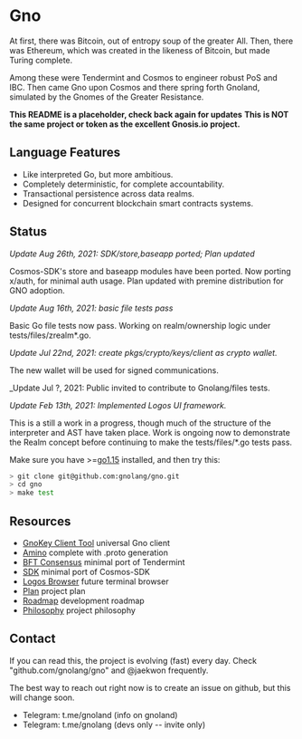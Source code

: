 # Gno

At first, there was Bitcoin, out of entropy soup of the greater All.
Then, there was Ethereum, which was created in the likeness of Bitcoin,
but made Turing complete.

Among these were Tendermint and Cosmos to engineer robust PoS and IBC.
Then came Gno upon Cosmos and there spring forth Gnoland,
simulated by the Gnomes of the Greater Resistance.

<b>This README is a placeholder, check back again for updates</b>
<b>This is NOT the same project or token as the excellent Gnosis.io project.</b>

## Language Features

 * Like interpreted Go, but more ambitious.
 * Completely deterministic, for complete accountability.
 * Transactional persistence across data realms.
 * Designed for concurrent blockchain smart contracts systems.
 
## Status

_Update Aug 26th, 2021: SDK/store,baseapp ported; Plan updated_

Cosmos-SDK's store and baseapp modules have been ported.
Now porting x/auth, for minimal auth usage.
Plan updated with premine distribution for GNO adoption.

_Update Aug 16th, 2021: basic file tests pass_

Basic Go file tests now pass.  Working on realm/ownership logic under tests/files/zrealm\*.go.

_Update Jul 22nd, 2021: create pkgs/crypto/keys/client as crypto wallet._

The new wallet will be used for signed communications.

_Update Jul ?, 2021: Public invited to contribute to Gnolang/files tests.

_Update Feb 13th, 2021: Implemented Logos UI framework._

This is a still a work in a progress, though much of the structure of the interpreter
and AST have taken place.  Work is ongoing now to demonstrate the Realm concept before
continuing to make the tests/files/\*.go tests pass.

Make sure you have >=[go1.15](https://golang.org/doc/install) installed, and then try this: 

```bash
> git clone git@github.com:gnolang/gno.git
> cd gno
> make test
```

## Resources

 * [GnoKey Client Tool](/cmd/gnokey) universal Gno client
 * [Amino](/pkg/amino) complete with .proto generation
 * [BFT Consensus](/pkg/bft) minimal port of Tendermint
 * [SDK](/pkg/sdk) minimal port of Cosmos-SDK
 * [Logos Browser](/logos) future terminal browser
 * [Plan](/PLAN.md) project plan
 * [Roadmap](/ROADMAP.md) development roadmap
 * [Philosophy](/PHILOSOPHY.md) project philosophy

## Contact

If you can read this, the project is evolving (fast) every day.  Check
"github.com/gnolang/gno" and @jaekwon frequently.

The best way to reach out right now is to create an issue on github, but this
will change soon.

 * Telegram: t.me/gnoland (info on gnoland)
 * Telegram: t.me/gnolang (devs only -- invite only)

